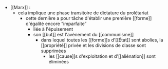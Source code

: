 - [[Marx]] :
	- cela implique une phase transitoire de dictature du prolétariat
        - cette dernière a pour tâche d'établir une première [[forme]] d'égalité encore “imparfaite”
            - liée à l'épuisement
            - son [[but]] est l'avènement du [[communisme]]
                - dans lequel toutes les [[forme]]s d'[[État]] sont abolies, la [[propriété]] privée et les divisions de classe sont supprimées
                    - les [[cause]]s d'exploitation et d'[[aliénation]] sont éliminées
